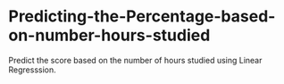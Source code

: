 # Predicting-the-Percentage-based-on-number-hours-studied
Predict the score based on the number of hours studied using Linear Regresssion.
